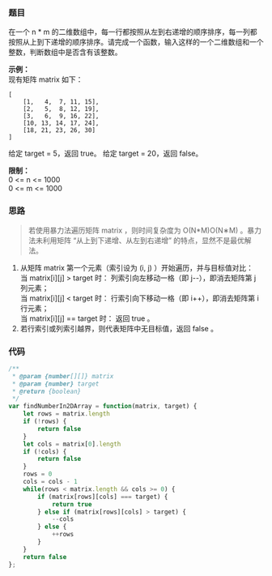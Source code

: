 ### 题目

在一个 n * m 的二维数组中，每一行都按照从左到右递增的顺序排序，每一列都按照从上到下递增的顺序排序。请完成一个函数，输入这样的一个二维数组和一个整数，判断数组中是否含有该整数。

**示例：**   
现有矩阵 matrix 如下：

    [
        [1,   4,  7, 11, 15],
        [2,   5,  8, 12, 19],
        [3,   6,  9, 16, 22],
        [10, 13, 14, 17, 24],
        [18, 21, 23, 26, 30]
    ]

给定 target = 5，返回 true。
给定 target = 20，返回 false。


**限制：**  
0 <= n <= 1000  
0 <= m <= 1000

### 思路

> 若使用暴力法遍历矩阵 matrix ，则时间复杂度为 O(N*M)O(N∗M) 。暴力法未利用矩阵 “从上到下递增、从左到右递增” 的特点，显然不是最优解法。

1. 从矩阵 matrix 第一个元素（索引设为 (i, j) ）开始遍历，并与目标值对比：  
当 matrix[i][j] > target 时： 列索引向左移动一格（即 j--），即消去矩阵第 j 列元素；  
当 matrix[i][j] < target 时： 行索引向下移动一格（即 i++），即消去矩阵第 i 行元素；  
当 matrix[i][j] == target 时： 返回 true 。  
2. 若行索引或列索引越界，则代表矩阵中无目标值，返回 false 。


### 代码

```js
/**
 * @param {number[][]} matrix
 * @param {number} target
 * @return {boolean}
 */
var findNumberIn2DArray = function(matrix, target) {
    let rows = matrix.length
    if (!rows) {
        return false
    }
    let cols = matrix[0].length
    if (!cols) {
        return false
    }
    rows = 0
    cols = cols - 1
    while(rows < matrix.length && cols >= 0) {
        if (matrix[rows][cols] === target) {
            return true
        } else if (matrix[rows][cols] > target) {
            --cols
        } else {
            ++rows
        }
    }
    return false
};
```